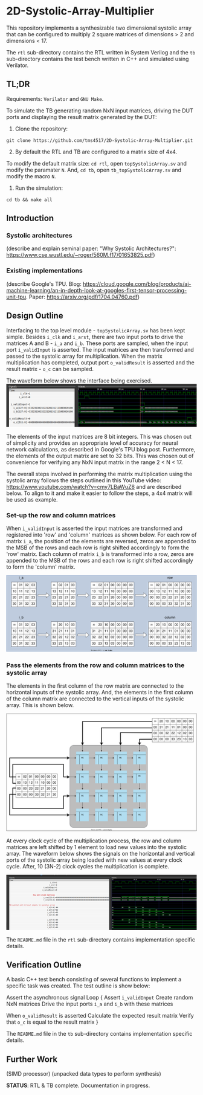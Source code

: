 # 2D-Systolic-Array-Multiplier

This repository implements a synthesizable two dimensional systolic array that
can be configured to multiply 2 square matrices of dimensions > 2 and dimensions
< 17.

The `rtl` sub-directory contains the RTL written in System Verilog and the `tb`
sub-directory contains the test bench written in C++ and simulated using
Verilator.

## TL;DR

Requirements: `Verilator` and `GNU Make`.

To simulate the TB generating random NxN input matrices, driving the DUT ports
and displaying the result matrix generated by the DUT:

1. Clone the repository:
```
git clone https://github.com/tms4517/2D-Systolic-Array-Multiplier.git
```
2. By default the RTL and TB are configured to a matrix size of 4x4.

To modify the default matrix size: `cd rtl`, open `topSystolicArray.sv` and
modify the paramater `N`. And, `cd tb`, open `tb_topSystolicArray.sv` and modify
the macro `N`.

1. Run the simulation:
```
cd tb && make all
```

## Introduction

### Systolic architectures

(describe and explain seminal paper: "Why Systolic Architectures?": https://www.cse.wustl.edu/~roger/560M.f17/01653825.pdf)

### Existing implementations

(describe Google's TPU. Blog: https://cloud.google.com/blog/products/ai-machine-learning/an-in-depth-look-at-googles-first-tensor-processing-unit-tpu. Paper: https://arxiv.org/pdf/1704.04760.pdf)

## Design Outline

Interfacing to the top level module - `topSystolicArray.sv` has been kept simple.
Besides `i_clk` and `i_arst`, there are two input ports to drive the matrices A
and B - `i_a` and `i_b`. These ports are sampled, when the input port
`i_validInput` is asserted. The input matrices are then transformed and passed
to the systolic array for multiplication. When the matrix multiplication has
completed, output port `o_validResult` is asserted and the result matrix - `o_c`
can be sampled.

The waveform below shows the interface being exercised.
![Interface](images/interface.png)

The elements of the input matrices are 8 bit integers. This was chosen out of
simplicity and provides an appropriate level of accuracy for neural network
calculations, as described in Google's TPU blog post. Furthermore, the elements
of the output matrix are set to 32 bits. This was chosen out of convenience for
verifying any NxN input matrix in the range 2 < N < 17.

The overall steps involved in performing the matrix multiplication using the
systolic array follows the steps outlined in this YouTube video:
https://www.youtube.com/watch?v=cmy7LBaWuZ8 and are described below.
To align to it and make it easier to follow the steps, a 4x4 matrix will be used
as example.

### Set-up the row and column matrices

When `i_validInput` is asserted the input matrices are transformed and
registered into 'row' and 'column' matrices as shown below. For each row of
matrix `i_a`, the position of the elements are reversed, zeros are appended to
the MSB of the rows and each row is right shifted accordingly to form the 'row'
matrix. Each column of matrix `i_b` is transformed into a row, zeros are
appended to the MSB of the rows and each row is right shifted accordingly to
form the 'column' matrix.

![Input to row/column matrix transformation](images/matrixTransformation.svg)

### Pass the elements from the row and column matrices to the systolic array

The elements in the first column of the row matrix are connected to the
horizontal inputs of the systolic array. And, the elements in the first column
of the column matrix are connected to the vertical inputs of the systolic array.
This is shown below.

![Row/Column matrices connected to PEs](images/connectToPEs.svg)

At every clock cycle of the multiplication process, the row and column matrices
are left shifted by 1 element to load new values into the systolic array. The
waveform below shows the signals on the horizontal and vertical ports of the
systolic array being loaded with new values at every clock cycle. After, 10
(3N-2) clock cycles the multiplication is complete.

![PE input sequence](images/inputSequence.png)

The `README.md` file in the `rtl` sub-directory contains implementation specific
details.

## Verification Outline

A basic C++ test bench consisting of several functions to implement a specific
task was created. The test outline is show below:

Assert the asynchronous signal
Loop {
  Assert `i_validInput`
  Create random NxN matrices
  Drive the input ports `i_a` and `i_b` with these matrices

  When `o_validResult` is asserted
  Calculate the expected result matrix
  Verify that `o_c` is equal to the result matrix
}

The `README.md` file in the `tb` sub-directory contains implementation specific
details.

## Further Work

(SIMD processor)
(unpacked data types to perform synthesis)

**STATUS**: RTL & TB complete. Documentation in progress.
